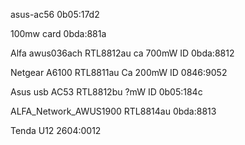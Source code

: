 asus-ac56
0b05:17d2

100mw card
0bda:881a

Alfa awus036ach
RTL8812au
ca 700mW
ID 0bda:8812

Netgear A6100
RTL8811au
Ca 200mW
ID 0846:9052

Asus usb AC53
RTL8812bu
?mW
ID 0b05:184c

ALFA_Network_AWUS1900
RTL8814au
0bda:8813

Tenda U12
2604:0012


